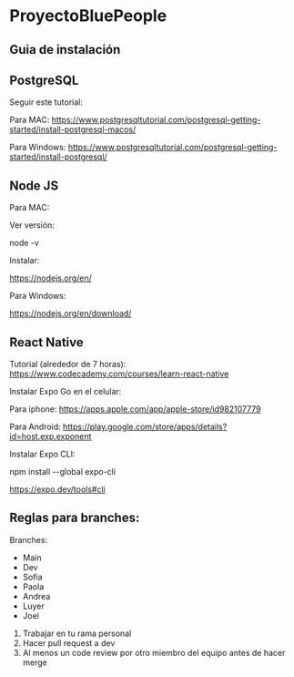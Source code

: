 # ProyectoBluePeople

## Guia de instalación


## PostgreSQL

Seguir este tutorial:

Para MAC: https://www.postgresqltutorial.com/postgresql-getting-started/install-postgresql-macos/

Para Windows: https://www.postgresqltutorial.com/postgresql-getting-started/install-postgresql/

## Node JS


Para MAC:

Ver versión:

node -v

Instalar:

https://nodejs.org/en/

Para Windows:

https://nodejs.org/en/download/

## React Native

Tutorial (alrededor de 7 horas):
https://www.codecademy.com/courses/learn-react-native

Instalar Expo Go en el celular:


Para iphone:
https://apps.apple.com/app/apple-store/id982107779

Para Android:
https://play.google.com/store/apps/details?id=host.exp.exponent

Instalar Expo CLI:

npm install --global expo-cli

https://expo.dev/tools#cli

## Reglas para branches:
Branches:
- Main
- Dev
- Sofia
- Paola
- Andrea
- Luyer
- Joel

1. Trabajar en tu rama personal
2. Hacer pull request a dev
3. Al menos un code review por otro miembro del equipo antes de hacer merge
